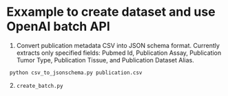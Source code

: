 # Exxample to create dataset and use OpenAI batch API

1. Convert publication metadata CSV into JSON schema format. Currently extracts only specified fields: Pubmed Id, Publication Assay, Publication Tumor Type, Publication Tissue, and Publication Dataset Alias.

```
 python csv_to_jsonschema.py publication.csv
```

2. `create_batch.py`


